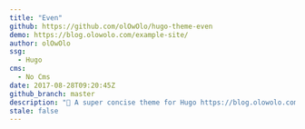 ```yaml
---
title: "Even"
github: https://github.com/olOwOlo/hugo-theme-even
demo: https://blog.olowolo.com/example-site/
author: olOwOlo
ssg:
  - Hugo
cms:
  - No Cms
date: 2017-08-28T09:20:45Z
github_branch: master
description: "🚀 A super concise theme for Hugo https://blog.olowolo.com/example-site/"
stale: false
---
```

